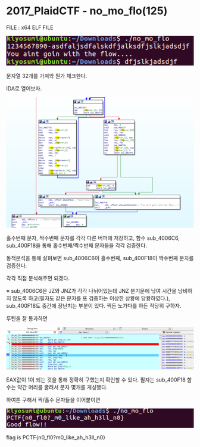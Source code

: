 # 2017_PlaidCTF - no_mo_flo(125)

FILE : x64 ELF FILE

![](./image/1.png)

문자열 32개를 가져와 뭔가 체크한다.

IDA로 열어보자.

![](./image/2.png)

홀수번째 문자, 짝수번째 문자를 각각 다른 버퍼에 저장하고, 함수 sub_4006C6, sub_400F18을 통해 홀수번째/짝수번째 문자들을 각각 검증한다.



동적분석을 통해 살펴보면 sub_4006C6이 홀수번째, sub_400F18이 짝수번째 문자를 검증한다.



각각 직접 분석해주면 되겠다.

※ sub_4006C6은 JZ와 JNZ가 각각 나뉘어있는데 JNZ 분기문에 낚여 시간을 낭비하지 않도록 하고(필자도 같은 문자를 또 검증하는 이상한 상황에 당황하였다.), sub_400F18도 중간에 장난치는 부분이 있다. 찍든 노가다를 하든 적당히 구하자.



루틴을 잘 통과하면

![](./image/3.png)

EAX값이 1이 되는 것을 통해 정확히 구했는지 확인할 수 있다. 필자는 sub_400F18 함수는 약간 머리를 굴려서 문자 몇개를 게싱했다.



하여튼 구해서 짝/홀수 문자들을 이어붙이면

![](./image/4.png)

flag is PCTF{n0_fl0?m0_like_ah_h3ll_n0}

